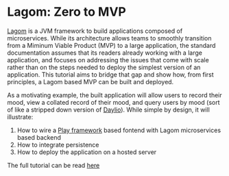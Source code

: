 Lagom: Zero to MVP
===



[Lagom](https://www.lagomframework.com/) is a JVM framework to build applications composed of microservices. While its architecture allows teams to smoothly transition from a Miminum Viable Product (MVP) to a large application, the standard documentation assumes that its readers already working with a large application, and focuses on addressing the issues that come with scale rather than on the steps needed to deploy the simplest version of an application. This tutorial aims to bridge that gap and show how, from first principles, a Lagom based MVP can be built and deployed. 

As a motivating example, the built application will allow users to record their mood, view a collated record of their mood, and query users by mood (sort of like a stripped down version of [Daylio](https://daylio.webflow.io/)). While simple by design, it will illustrate:

1. How to wire a [Play framework](https://www.playframework.com/) based fontend with Lagom microservices based backend
1. How to integrate persistence
1. How to deploy the application on a hosted server

The full tutorial can be read [here](https://simianquant.gitbook.io/lagom-mvp/)